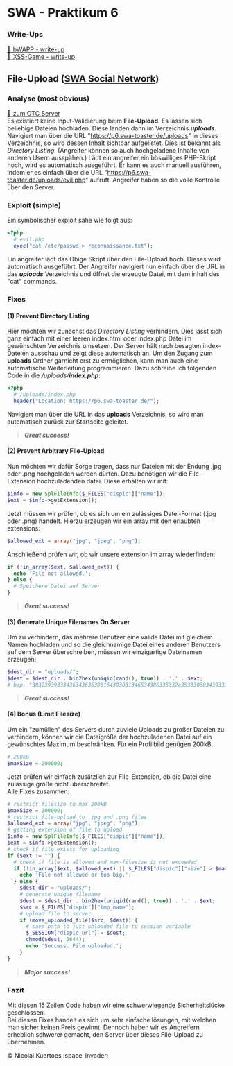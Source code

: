 # SWA - Praktikum 6
### Write-Ups
<a href="https://github.com/NicolaiKuertoes/swa-writeups/tree/master/swa_prakt6/xss-game#xss-game-by-google">:page_facing_up: bWAPP - write-up</a><br>
<a href="./xss-game">:page_facing_up: XSS-Game - write-up</a><br>

## File-Upload (<a href="https://p6.swa-toaster.de/">SWA Social Network</a>)
### Analyse (most obvious)
<a href="https://p6.swa-toaster.de/">:link: zum OTC Server</a><br>
Es existiert keine Input-Validierung beim <b>File-Upload</b>. Es lassen sich beliebige Dateien hochladen. Diese landen dann im Verzeichnis <b><i>uploads</i></b>.<br>
Navigiert man über die URL "https://p6.swa-toaster.de/uploads" in dieses Verzeichnis, so wird dessen Inhalt sichtbar aufgelistet. Dies ist bekannt als <i>Directory Listing</i>. (Angreifer können so auch hochgeladene Inhalte von anderen Usern ausspähen.) Lädt ein angreifer ein böswilliges PHP-Skript hoch, wird es automatisch ausgeführt. Er kann es auch manuell ausführen, indem er es einfach über die URL "https://p6.swa-toaster.de/uploads/evil.php" aufruft. Angreifer haben so die volle Kontrolle über den Server.<br>

### Exploit (simple)
Ein symbolischer exploit sähe wie folgt aus:
```php
<?php
  # evil.php
  exec("cat /etc/passwd > reconnaissance.txt");
```
Ein angreifer lädt das Obige Skript über den File-Upload hoch. Dieses wird automatisch ausgeführt.
Der Angreifer navigiert nun einfach über die URL in das <b><i>uploads</i></b> Verzeichnis und öffnet die erzeugte Datei, mit dem inhalt des "cat" commands.

### Fixes
#### (1) Prevent Directory Listing
Hier möchten wir zunächst das <i>Directory Listing</i> verhindern. Dies lässt sich ganz einfach mit einer leeren index.html oder index.php Datei im gewünschten Verzeichnis umsetzen. Der Server hält nach besagten index-Dateien ausschau und zeigt diese automatisch an. Um den Zugang zum <b>uploads</b> Ordner garnicht erst zu ermöglichen, kann man auch eine automatische Weiterleitung programmieren.
Dazu schreibe ich folgenden Code in die <i>/uploads/<b>index.php</b></i>:
```php
<?php
  # /uploads/index.php
  header("Location: https://p6.swa-toaster.de/");
```
Navigiert man über die URL in das <b>uploads</b> Verzeichnis, so wird man automatisch zurück zur Startseite geleitet.<br>
><i><b>Great success!</b></i>
#### (2) Prevent Arbitrary File-Upload
Nun möchten wir dafür Sorge tragen, dass nur Dateien mit der Endung .jpg oder .png hochgeladen werden dürfen.
Dazu benötigen wir die File-Extension hochzuladenden datei. Diese erhalten wir mit:
```php
$info = new SplFileInfo($_FILES["dispic"]["name"]);
$ext = $info->getExtension();
```
Jetzt müssen wir prüfen, ob es sich um ein zulässiges Datei-Format (.jpg oder .png) handelt.
Hierzu erzeugen wir ein array mit den erlaubten extensions:
```php
$allowed_ext = array("jpg", "jpeg", "png");
```
Anschließend prüfen wir, ob wir unsere extension im array wiederfinden:
```php
if (!in_array($ext, $allowed_ext)) {
  echo 'File not allowed.';
} else {
  # Speichere Datei auf Server
}
```
><i><b>Great success!</b></i>
#### (3) Generate Unique Filenames On Server
Um zu verhindern, das mehrere Benutzer eine valide Datei mit gleichem Namen hochladen und so die gleichnamige Datei eines anderen Benutzers auf dem Server überschreiben, müssen wir einzigartige Dateinamen erzeugen:
```php
$dest_dir = "uploads/";
$dest = $dest_dir . bin2hex(uniqid(rand(), true)) . '.' . $ext;
# bsp. "38323939333436343636306164393031346534386335332e3533303034393337.png"
```
><i><b>Great success!</b></i>
#### (4) Bonus (Limit Filesize)
Um ein "zumüllen" des Servers durch zuviele Uploads zu großer Dateien zu verhindern, können wir die Dateigröße der hochzuladenen Datei auf ein gewünschtes Maximum beschränken. Für ein Profilbild genügen 200kB.
```php
# 200kB
$maxSize = 200000;
```
Jetzt prüfen wir einfach zusätzlich zur File-Extension, ob die Datei eine zulässige größe nicht überschreitet.<br>
Alle Fixes zusammen:
```php
# restrict filesize to max 200kB
$maxSize = 200000;
# restrict file-upload to .jpg and .png files
$allowed_ext = array("jpg", "jpeg", "png");
# getting extension of file to upload
$info = new SplFileInfo($_FILES["dispic"]["name"]);
$ext = $info->getExtension();
# check if file exists for uploading
if ($ext != "") {
  # check if file is allowed and max-filesize is not exceeded
  if (!in_array($ext, $allowed_ext) || $_FILES["dispic"]["size"] > $maxSize) {
    echo 'File not allowed or too big.';
  } else {
    $dest_dir = "uploads/";
    # generate unique filename
    $dest = $dest_dir . bin2hex(uniqid(rand(), true)) . '.' . $ext;
    $src = $_FILES["dispic"]["tmp_name"];
    # upload file to server
    if (move_uploaded_file($src, $dest)) {
      # save path to just ubloaded file to session variable
      $_SESSION["dispic_url"] = $dest;
      chmod($dest, 0644);
      echo 'Success. File uploaded.';
    }
}
```
><i><b>Major success!</b></i>
### Fazit
Mit diesen 15 Zeilen Code haben wir eine schwerwiegende Sicherheitslücke geschlossen.<br>
Bei diesen Fixes handelt es sich um sehr einfache lösungen, mit welchen man sicher keinen Preis gewinnt. Dennoch haben wir es Angreifern erheblich schwerer gemacht, den Server über dieses File-Upload zu übernehmen.
<p>&copy Nicolai Kuertoes :space_invader:</p>
